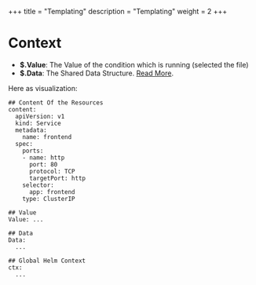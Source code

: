 +++
title = "Templating"
description = "Templating"
weight = 2
+++


# Context 


  * **$.Value**: The Value of the condition which is running (selected the file)
  * **$.Data**: The Shared Data Structure. [Read More](../data).


Here as visualization: 

```
## Content Of the Resources
content:
  apiVersion: v1
  kind: Service
  metadata:
    name: frontend
  spec:
    ports:
    - name: http
      port: 80
      protocol: TCP
      targetPort: http
    selector:
      app: frontend
    type: ClusterIP

## Value 
Value: ...

## Data
Data:
  ...

## Global Helm Context
ctx:
  ...
```


